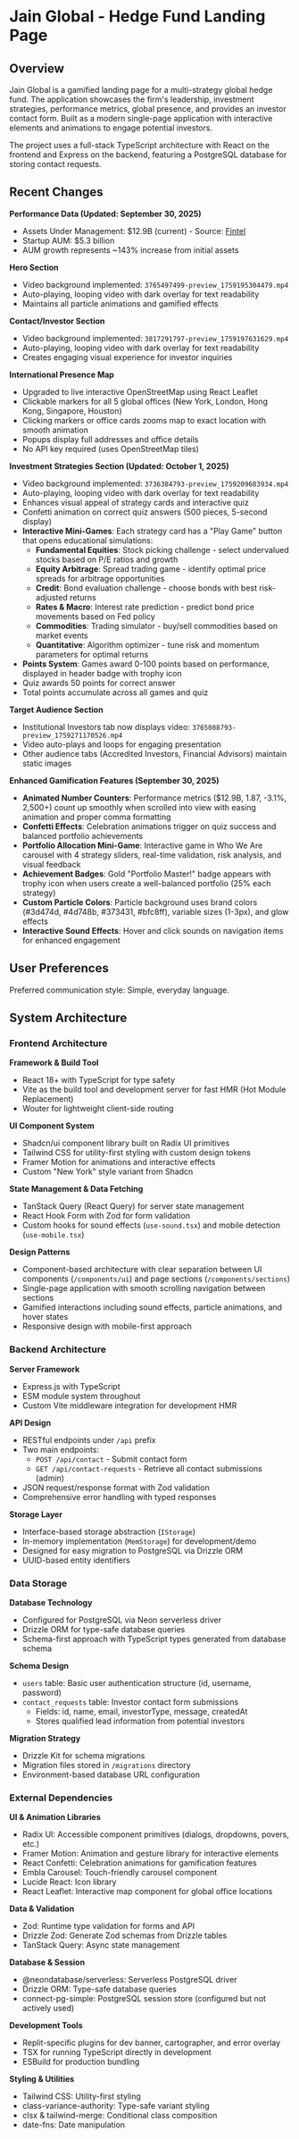 # Jain Global - Hedge Fund Landing Page

## Overview

Jain Global is a gamified landing page for a multi-strategy global hedge fund. The application showcases the firm's leadership, investment strategies, performance metrics, global presence, and provides an investor contact form. Built as a modern single-page application with interactive elements and animations to engage potential investors.

The project uses a full-stack TypeScript architecture with React on the frontend and Express on the backend, featuring a PostgreSQL database for storing contact requests.

## Recent Changes

**Performance Data (Updated: September 30, 2025)**
- Assets Under Management: $12.9B (current) - Source: [Fintel](https://fintel.io/i/jain-global-llc-9969)
- Startup AUM: $5.3 billion
- AUM growth represents ~143% increase from initial assets

**Hero Section**
- Video background implemented: `3765497499-preview_1759195304479.mp4`
- Auto-playing, looping video with dark overlay for text readability
- Maintains all particle animations and gamified effects

**Contact/Investor Section**
- Video background implemented: `3817291797-preview_1759197631629.mp4`
- Auto-playing, looping video with dark overlay for text readability
- Creates engaging visual experience for investor inquiries

**International Presence Map**
- Upgraded to live interactive OpenStreetMap using React Leaflet
- Clickable markers for all 5 global offices (New York, London, Hong Kong, Singapore, Houston)
- Clicking markers or office cards zooms map to exact location with smooth animation
- Popups display full addresses and office details
- No API key required (uses OpenStreetMap tiles)

**Investment Strategies Section (Updated: October 1, 2025)**
- Video background implemented: `3736384793-preview_1759209683934.mp4`
- Auto-playing, looping video with dark overlay for text readability
- Enhances visual appeal of strategy cards and interactive quiz
- Confetti animation on correct quiz answers (500 pieces, 5-second display)
- **Interactive Mini-Games**: Each strategy card has a "Play Game" button that opens educational simulations:
  - **Fundamental Equities**: Stock picking challenge - select undervalued stocks based on P/E ratios and growth
  - **Equity Arbitrage**: Spread trading game - identify optimal price spreads for arbitrage opportunities
  - **Credit**: Bond evaluation challenge - choose bonds with best risk-adjusted returns
  - **Rates & Macro**: Interest rate prediction - predict bond price movements based on Fed policy
  - **Commodities**: Trading simulator - buy/sell commodities based on market events
  - **Quantitative**: Algorithm optimizer - tune risk and momentum parameters for optimal returns
- **Points System**: Games award 0-100 points based on performance, displayed in header badge with trophy icon
- Quiz awards 50 points for correct answer
- Total points accumulate across all games and quiz

**Target Audience Section**
- Institutional Investors tab now displays video: `3765088793-preview_1759271170526.mp4`
- Video auto-plays and loops for engaging presentation
- Other audience tabs (Accredited Investors, Financial Advisors) maintain static images

**Enhanced Gamification Features (September 30, 2025)**
- **Animated Number Counters**: Performance metrics ($12.9B, 1.87, -3.1%, 2,500+) count up smoothly when scrolled into view with easing animation and proper comma formatting
- **Confetti Effects**: Celebration animations trigger on quiz success and balanced portfolio achievements
- **Portfolio Allocation Mini-Game**: Interactive game in Who We Are carousel with 4 strategy sliders, real-time validation, risk analysis, and visual feedback
- **Achievement Badges**: Gold "Portfolio Master!" badge appears with trophy icon when users create a well-balanced portfolio (25% each strategy)
- **Custom Particle Colors**: Particle background uses brand colors (#3d474d, #4d748b, #373431, #bfc8ff), variable sizes (1-3px), and glow effects
- **Interactive Sound Effects**: Hover and click sounds on navigation items for enhanced engagement

## User Preferences

Preferred communication style: Simple, everyday language.

## System Architecture

### Frontend Architecture

**Framework & Build Tool**
- React 18+ with TypeScript for type safety
- Vite as the build tool and development server for fast HMR (Hot Module Replacement)
- Wouter for lightweight client-side routing

**UI Component System**
- Shadcn/ui component library built on Radix UI primitives
- Tailwind CSS for utility-first styling with custom design tokens
- Framer Motion for animations and interactive effects
- Custom "New York" style variant from Shadcn

**State Management & Data Fetching**
- TanStack Query (React Query) for server state management
- React Hook Form with Zod for form validation
- Custom hooks for sound effects (`use-sound.tsx`) and mobile detection (`use-mobile.tsx`)

**Design Patterns**
- Component-based architecture with clear separation between UI components (`/components/ui`) and page sections (`/components/sections`)
- Single-page application with smooth scrolling navigation between sections
- Gamified interactions including sound effects, particle animations, and hover states
- Responsive design with mobile-first approach

### Backend Architecture

**Server Framework**
- Express.js with TypeScript
- ESM module system throughout
- Custom Vite middleware integration for development HMR

**API Design**
- RESTful endpoints under `/api` prefix
- Two main endpoints:
  - `POST /api/contact` - Submit contact form
  - `GET /api/contact-requests` - Retrieve all contact submissions (admin)
- JSON request/response format with Zod validation
- Comprehensive error handling with typed responses

**Storage Layer**
- Interface-based storage abstraction (`IStorage`)
- In-memory implementation (`MemStorage`) for development/demo
- Designed for easy migration to PostgreSQL via Drizzle ORM
- UUID-based entity identifiers

### Data Storage

**Database Technology**
- Configured for PostgreSQL via Neon serverless driver
- Drizzle ORM for type-safe database queries
- Schema-first approach with TypeScript types generated from database schema

**Schema Design**
- `users` table: Basic user authentication structure (id, username, password)
- `contact_requests` table: Investor contact form submissions
  - Fields: id, name, email, investorType, message, createdAt
  - Stores qualified lead information from potential investors

**Migration Strategy**
- Drizzle Kit for schema migrations
- Migration files stored in `/migrations` directory
- Environment-based database URL configuration

### External Dependencies

**UI & Animation Libraries**
- Radix UI: Accessible component primitives (dialogs, dropdowns, povers, etc.)
- Framer Motion: Animation and gesture library for interactive elements
- React Confetti: Celebration animations for gamification features
- Embla Carousel: Touch-friendly carousel component
- Lucide React: Icon library
- React Leaflet: Interactive map component for global office locations

**Data & Validation**
- Zod: Runtime type validation for forms and API
- Drizzle Zod: Generate Zod schemas from Drizzle tables
- TanStack Query: Async state management

**Database & Session**
- @neondatabase/serverless: Serverless PostgreSQL driver
- Drizzle ORM: Type-safe database queries
- connect-pg-simple: PostgreSQL session store (configured but not actively used)

**Development Tools**
- Replit-specific plugins for dev banner, cartographer, and error overlay
- TSX for running TypeScript directly in development
- ESBuild for production bundling

**Styling & Utilities**
- Tailwind CSS: Utility-first styling
- class-variance-authority: Type-safe variant styling
- clsx & tailwind-merge: Conditional class composition
- date-fns: Date manipulation